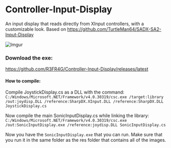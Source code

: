 # Controller-Input-Display
An input display that reads directly from XInput controllers, with a customizable look. Based on https://github.com/TurtleMan64/SADX-SA2-Input-Display  
    
![Imgur](https://refrag.s-ul.eu/EdMDkU3w)    

### Download the exe:     
https://github.com/R3FR4G/Controller-Input-Display/releases/latest     
     
     
#### How to compile:     
     
Compile JoystickDisplay.cs as a DLL with the command:    
`C:/Windows/Microsoft.NET/Framework/v4.0.30319/csc.exe /target:library /out:joydisp.DLL /reference:SharpDX.XInput.DLL /reference:SharpDX.DLL JoystickDisplay.cs`    
    
Now compile the main SonicInputDisplay.cs while linking the library:    
`C:/Windows/Microsoft.NET/Framework/v4.0.30319/csc.exe /out:SonicInputDisplay.exe /reference:joydisp.DLL SonicInputDisplay.cs`    
    
Now you have the `SonicInputDisplay.exe` that you can run. Make sure that you run it in the same folder as the res folder that contains all of the images.     
